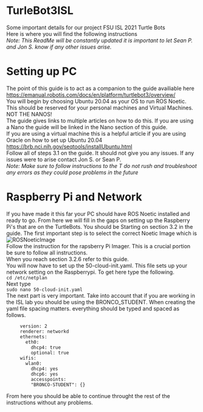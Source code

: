 # TurleBot3ISL
Some important details for our project FSU ISL 2021 Turtle Bots\
Here is where you will find the following instructions\
*Note: This ReadMe will be constantly updated it is important to let Sean P. and Jon S. know if any other issues arise.* <br />
# Setting up PC
The point of this guide is to act as a companion to the guide availiable here\
https://emanual.robotis.com/docs/en/platform/turtlebot3/overview/ <br />
You will begin by choosing Ubuntu 20.04 as your OS to run ROS Noetic. This should be reserved for your personal machines and Virtual Machines. NOT THE NANOS!<br /> 
The guide gives links to multiple articles on how to do this. If you are using a Nano the guide will be linked in the Nano section of this guide.<br />
If you are using a virtual machine this is a helpful article if you are using Oracle on how to set up Ubuntu 20.04 <br />
https://brb.nci.nih.gov/seqtools/installUbuntu.html <br />
Follow all of steps 3.1 on the guide. It should not give you any issues. If any issues were to arise contact Jon S. or Sean P. <br />
*Note: Make sure to follow instructions to the T do not rush and troubleshoot any errors as they could pose problems in the future* <br />
# Raspberry Pi and Network
If you have made it this far your PC should have ROS Noetic installed and ready to go. From here we will fill in the gaps on setting up the Raspberry Pi's that are on the TurtleBots. You should be Starting on section 3.2 in the guide. The first important step is to select the correct Noetic Image which is <br /> 
![ROSNoeticImage](https://user-images.githubusercontent.com/91296386/139104879-df30f7f0-7dbc-43e7-9ff0-6d19c122b124.PNG) <br />
Follow the instruction for the rapsberry Pi Imager. This is a crucial portion be sure to follow all instructions. <br />
When you reach section 3.2.6 refer to this guide. <br />
You will now have to set up the 50-cloud-init.yaml. This file sets up your network setting on the Raspberrypi. To get here type the following. <br />
```cd /etc/netplan ``` <br />
Next type <br />
```sudo nano 50-cloud-init.yaml``` <br />
The next part is very important. Take into account that if you are working in the ISL lab you should be using the BRONCO_STUDENT. When creating the yaml file spacing matters. everything should be typed and spaced as follows.
```network:
     version: 2
     renderer: networkd
     ethernets:
       eth0:
         dhcp4: true
         optional: true
     wifis:
       wlan0:
         dhcp4: yes
         dhcp6: yes
         accesspoints:
         "BRONCO-STUDENT": {}
 ```
From here you should be able to continue throught the rest of the instructions without any problems.
